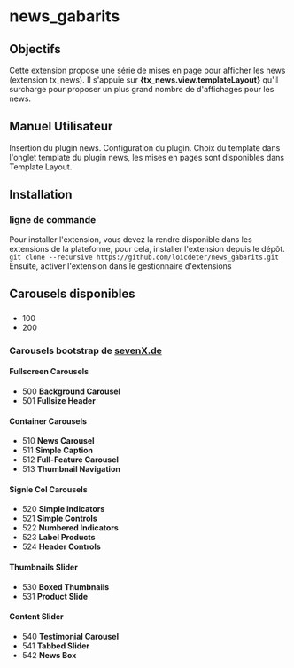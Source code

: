 # news_gabarits

## Objectifs

Cette extension propose une série de mises en page pour afficher les news (extension tx_news).
Il s'appuie sur **{tx_news.view.templateLayout}** qu'il surcharge pour proposer un plus grand nombre de d'affichages pour les news.

## Manuel Utilisateur

Insertion du plugin news.
Configuration du plugin.
Choix du template dans l'onglet template du plugin news, les mises en pages sont disponibles dans Template Layout.

## Installation
### ligne de commande
Pour installer l'extension, vous devez la rendre disponible dans les extensions de la plateforme, pour cela, installer l'extension depuis le dépôt.
```git clone --recursive https://github.com/loicdeter/news_gabarits.git```
Ensuite, activer l'extension dans le gestionnaire d'extensions

## Carousels disponibles

###
* 100
* 200

### Carousels bootstrap de [sevenX.de](http://sevenx.de/demo/bootstrap-carousel/index.html)

#### Fullscreen Carousels
* 500 **Background Carousel**
* 501 **Fullsize Header**

#### Container Carousels
* 510 **News Carousel**
* 511 **Simple Caption**
* 512 **Full-Feature Carousel**
* 513 **Thumbnail Navigation**

#### Signle Col Carousels
* 520 **Simple Indicators**
* 521 **Simple Controls**
* 522 **Numbered Indicators**
* 523 **Label Products**
* 524 **Header Controls**

#### Thumbnails Slider
* 530 **Boxed Thumbnails**
* 531 **Product Slide**

#### Content Slider
* 540 **Testimonial Carousel**
* 541 **Tabbed Slider**
* 542 **News Box**
